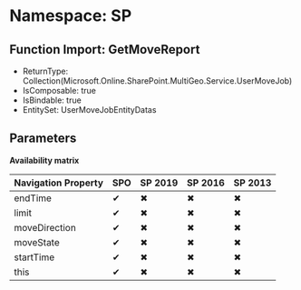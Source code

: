 # Namespace: SP

## Function Import: GetMoveReport

- ReturnType: Collection(Microsoft.Online.SharePoint.MultiGeo.Service.UserMoveJob)
- IsComposable: true
- IsBindable: true
- EntitySet: UserMoveJobEntityDatas

## Parameters

**Availability matrix**

Navigation Property | SPO | SP 2019 | SP 2016 | SP 2013
----------|-----|---------|---------|--------
endTime | ✔ | ✖ | ✖ | ✖
limit | ✔ | ✖ | ✖ | ✖
moveDirection | ✔ | ✖ | ✖ | ✖
moveState | ✔ | ✖ | ✖ | ✖
startTime | ✔ | ✖ | ✖ | ✖
this | ✔ | ✖ | ✖ | ✖
